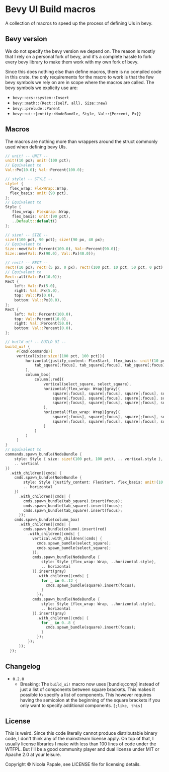 # Bevy UI Build macros

A collection of macros to speed up the process of defining UIs in bevy.

## Bevy version

We do not specify the bevy version we depend on. The reason is mostly that I
rely on a personal fork of bevy, and it's a complete hassle to fork every
bevy library to make them work with my own fork of bevy.

Since this does nothing else than define macros, there is no compiled code in
this crate. the only requirements for the macro to work is that the few bevy
symbols we rely on are in scope where the macros are called. The bevy symbols we
explicity use are:

* `bevy::ecs::system::Insert`
* `bevy::math::{Rect::{self, all}, Size::new}`
* `bevy::prelude::Parent`
* `bevy::ui::{entity::NodeBundle, Style, Val::{Percent, Px}}`

## Macros

The macros are nothing more than wrappers around the struct commonly used when
defining bevy UIs.

```rust
// unit! -- UNIT --
unit!(10 px); unit!(100 pct); 
// Equivalent to
Val::Px(10.0); Val::Percent(100.0);

// style! -- STYLE --
style! {
  flex_wrap: FlexWrap::Wrap,
  flex_basis: unit!(90 pct),
};
// Equivalent to
Style {
   flex_wrap: FlexWrap::Wrap,
   flex_basis: unit!(90 pct),
   ..Default::default()
};

// size! -- SIZE --
size!(100 pct, 90 pct); size!(90 px, 40 px);
// Equivalent to
Size::new(Val::Percent(100.0), Val::Percent(90.0));
Size::new(Val::Px(90.0), Val::Px(40.0));

// rect! -- RECT --
rect!(10 px); rect!(5 px, 0 px); rect!(100 pct, 10 pct, 50 pct, 0 pct);
// Equivalent to
Rect::all(Val::Px(10.0));
Rect {
    left: Val::Px(5.0),
    right: Val::Px(5.0),
    top: Val::Px(0.0),
    bottom: Val::Px(0.0),
};
Rect {
    left: Val::Percent(100.0),
    top: Val::Percent(10.0),
    right: Val::Percent(50.0),
    bottom: Val::Percent(0.0),
};

// build_ui! -- BUILD_UI --
build_ui! {
     #[cmd(commands)]
     vertical{size:size!(100 pct, 100 pct)}(
         horizontal{justify_content: FlexStart, flex_basis: unit!(10 pct)}(
             tab_square[;focus], tab_square[;focus], tab_square[;focus]
         ),
         column_box(
             column[;red](
                 vertical(select_square, select_square),
                 horizontal{flex_wrap: Wrap}[gray](
                     square[;focus], square[;focus], square[;focus], square[;focus],
                     square[;focus], square[;focus], square[;focus], square[;focus],
                     square[;focus], square[;focus], square[;focus], square[;focus]
                 ),
                 horizontal{flex_wrap: Wrap}[gray](
                     square[;focus], square[;focus], square[;focus], square[;focus],
                     square[;focus], square[;focus], square[;focus], square[;focus]
                 )
             )
         )
     )
}
// Equivalent to
commands.spawn_bundle(NodeBundle {
    style: Style { size: size!(100 pct, 100 pct), .. vertical.style },
    .. vertical
})
  .with_children(|cmds| {
    cmds.spawn_bundle(NodeBundle {
        style: Style {justify_content: FlexStart, flex_basis: unit!(10 pct), .. horizontal.style },
        .. horizontal
    })
      .with_children(|cmds| {
        cmds.spawn_bundle(tab_square).insert(focus);
        cmds.spawn_bundle(tab_square).insert(focus);
        cmds.spawn_bundle(tab_square).insert(focus);
      });
    cmds.spawn_bundle(column_box)
      .with_children(|cmds| {
        cmds.spawn_bundle(column).insert(red)
          .with_children(|cmds| {
            vertical.with_children(|cmds| {
              cmds.spawn_bundle(select_square);
              cmds.spawn_bundle(select_square);
            });
            cmds.spawn_bundle(NodeBundle {
                style: Style {flex_wrap: Wrap, ..horizontal.style},
                .. horizontal
            }).insert(gray)
              .with_children(|cmds| {
                for _ in 0..12 {
                  cmds.spawn_bundle(square).insert(focus);
                }
              });
            cmds.spawn_bundle(NodeBundle {
                style: Style {flex_wrap: Wrap, ..horizontal.style},
                .. horizontal
            }).insert(gray)
              .with_children(|cmds| {
                for _ in 0..8 {
                  cmds.spawn_bundle(square).insert(focus);
                }
              });
          });
      });
  });
```

## Changelog

* `0.2.0`
  * Breaking: The `build_ui!` macro now uses [bundle;comp] instead of just a
    list of components between square brackets. This makes it possible to
    specify a list of components. This however requires having the semicolon
    at the beginning of the square brackets if you only want to specify
    additional components. `[;like, this]`


## License

This is weird. Since this code literally cannot produce distributable binary
code, I don't think any of the mainstream license apply. On top of that, I
usually license libraries I make with less than 100 lines of code under the
WTFPL. But I'll be a good community player and dual license under MIT or Apache
2.0 at your leisure.

Copyright © Nicola Papale, see LICENSE file for licensing details.
